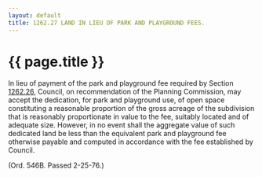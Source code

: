 ```yaml
---
layout: default 
title: 1262.27 LAND IN LIEU OF PARK AND PLAYGROUND FEES.
---
```


{{ page.title }}
================

In lieu of payment of the park and playground fee required by Section
[1262.26](4d9758ea.html), Council, on recommendation of the Planning
Commission, may accept the dedication, for park and playground use, of
open space constituting a reasonable proportion of the gross acreage of
the subdivision that is reasonably proportionate in value to the fee,
suitably located and of adequate size. However, in no event shall the
aggregate value of such dedicated land be less than the equivalent park
and playground fee otherwise payable and computed in accordance with the
fee established by Council.

(Ord. 546B. Passed 2-25-76.)
